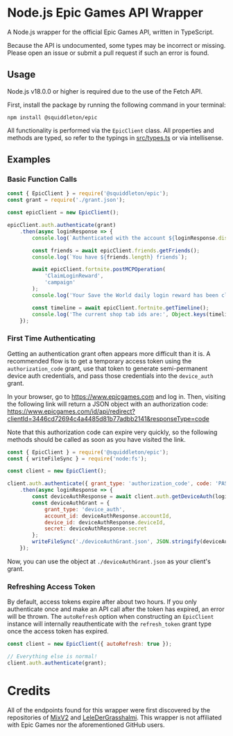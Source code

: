 # Node.js Epic Games API Wrapper

A Node.js wrapper for the official Epic Games API, written in TypeScript.

Because the API is undocumented, some types may be incorrect or missing. Please open an issue or submit a pull request if such an error is found.

## Usage

Node.js v18.0.0 or higher is required due to the use of the Fetch API.

First, install the package by running the following command in your terminal:

```sh-session
npm install @squiddleton/epic
```

All functionality is performed via the `EpicClient` class. All properties and methods are typed, so refer to the typings in [src/types.ts](src/types.ts) or via intellisense.

## Examples

### Basic Function Calls

```js
const { EpicClient } = require('@squiddleton/epic');
const grant = require('./grant.json');

const epicClient = new EpicClient();

epicClient.auth.authenticate(grant)
	.then(async loginResponse => {
		console.log(`Authenticated with the account ${loginResponse.displayName}`);

		const friends = await epicClient.friends.getFriends();
		console.log(`You have ${friends.length} friends`);

		await epicClient.fortnite.postMCPOperation(
			'ClaimLoginReward',
			'campaign'
		);
		console.log('Your Save the World daily login reward has been claimed');

		const timeline = await epicClient.fortnite.getTimeline();
		console.log('The current shop tab ids are:', Object.keys(timeline.channels['client-events'].states[0].state.sectionStoreEnds));
	});
```

### First Time Authenticating

Getting an authentication grant often appears more difficult than it is. A recommended flow is to get a temporary access token using the `authorization_code` grant, use that token to generate semi-permanent device auth credentials, and pass those credentials into the `device_auth` grant.

In your browser, go to https://www.epicgames.com and log in. Then, visiting the following link will return a JSON object with an authorization code: https://www.epicgames.com/id/api/redirect?clientId=3446cd72694c4a4485d81b77adbb2141&responseType=code

Note that this authorization code can expire very quickly, so the following methods should be called as soon as you have visited the link.

```js
const { EpicClient } = require('@squiddleton/epic');
const { writeFileSync } = require('node:fs');

const client = new EpicClient();

client.auth.authenticate({ grant_type: 'authorization_code', code: 'PASTE YOUR AUTHORIZATION CODE HERE' })
	.then(async loginResponse => {
		const deviceAuthResponse = await client.auth.getDeviceAuth(loginResponse.account_id, loginResponse.access_token);
		const deviceAuthGrant = {
			grant_type: 'device_auth',
			account_id: deviceAuthResponse.accountId,
			device_id: deviceAuthResponse.deviceId,
			secret: deviceAuthResponse.secret
		};
		writeFileSync('./deviceAuthGrant.json', JSON.stringify(deviceAuthGrant));
	});
```

Now, you can use the object at `./deviceAuthGrant.json` as your client's grant.

### Refreshing Access Token

By default, access tokens expire after about two hours. If you only authenticate once and make an API call after the token has expired, an error will be thrown. The `autoRefresh` option when constructing an `EpicClient` instance will internally reauthenticate with the `refresh_token` grant type once the access token has expired.

```js
const client = new EpicClient({ autoRefresh: true });

// Everything else is normal! 
client.auth.authenticate(grant);
```

# Credits
All of the endpoints found for this wrapper were first discovered by the repositories of [MixV2](https://github.com/MixV2/EpicResearch) and [LeleDerGrasshalmi](https://github.com/LeleDerGrasshalmi/FortniteEndpointsDocumentation). This wrapper is not affiliated with Epic Games nor the aforementioned GitHub users.